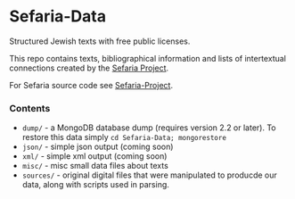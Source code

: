 Sefaria-Data
============

Structured Jewish texts with free public licenses.

This repo contains texts, bibliographical information and lists of intertextual connections created by the [Sefaria Project](http://www.sefaria.org). 

For Sefaria source code see [Sefaria-Project](https://github.com/blockspeiser/Sefaria-Project).

### Contents

* `dump/` - a MongoDB database dump (requires version 2.2 or later). To restore this data simply `cd Sefaria-Data; mongorestore`
* `json/` - simple json output (coming soon)
*  `xml/` - simple xml output (coming soon)
*  `misc/` - misc small data files about texts
*  `sources/` - original digital files that were manipulated to producde our data, along with scripts used in parsing.

